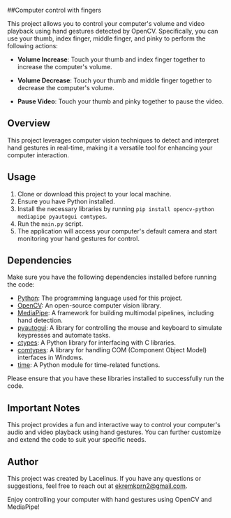 ##Computer control with fingers

This project allows you to control your computer's volume and video playback using hand gestures detected by OpenCV. Specifically, you can use your thumb, index finger, middle finger, and pinky to perform the following actions:

- **Volume Increase**: Touch your thumb and index finger together to increase the computer's volume.

- **Volume Decrease**: Touch your thumb and middle finger together to decrease the computer's volume.

- **Pause Video**: Touch your thumb and pinky together to pause the video.

## Overview

This project leverages computer vision techniques to detect and interpret hand gestures in real-time, making it a versatile tool for enhancing your computer interaction.

## Usage

1. Clone or download this project to your local machine.
2. Ensure you have Python installed.
3. Install the necessary libraries by running `pip install opencv-python mediapipe pyautogui comtypes`.
4. Run the `main.py` script.
5. The application will access your computer's default camera and start monitoring your hand gestures for control.

## Dependencies

Make sure you have the following dependencies installed before running the code:

- [Python](https://www.python.org/): The programming language used for this project.
- [OpenCV](https://opencv.org/): An open-source computer vision library.
- [MediaPipe](https://mediapipe.dev/): A framework for building multimodal pipelines, including hand detection.
- [pyautogui](https://pyautogui.readthedocs.io/en/latest/): A library for controlling the mouse and keyboard to simulate keypresses and automate tasks.
- [ctypes](https://docs.python.org/3/library/ctypes.html): A Python library for interfacing with C libraries.
- [comtypes](https://pypi.org/project/comtypes/): A library for handling COM (Component Object Model) interfaces in Windows.
- [time](https://docs.python.org/3/library/time.html): A Python module for time-related functions.

Please ensure that you have these libraries installed to successfully run the code.

## Important Notes

This project provides a fun and interactive way to control your computer's audio and video playback using hand gestures. You can further customize and extend the code to suit your specific needs.

## Author

This project was created by Lacelinus. If you have any questions or suggestions, feel free to reach out at ekremkprn2@gmail.com.

Enjoy controlling your computer with hand gestures using OpenCV and MediaPipe!
